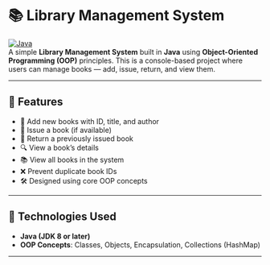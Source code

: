 # 📚 Library Management System

[![Java](https://img.shields.io/badge/Java-8%2B-blue.svg)](https://www.oracle.com/java/)  
A simple **Library Management System** built in **Java** using **Object-Oriented Programming (OOP)** principles. This is a console-based project where users can manage books — add, issue, return, and view them.

---

## 🧠 Features

- 📘 Add new books with ID, title, and author  
- 📕 Issue a book (if available)  
- 📗 Return a previously issued book  
- 🔍 View a book’s details  
- 📚 View all books in the system  
- ❌ Prevent duplicate book IDs  
- 🛠 Designed using core OOP concepts  

---

## 🧱 Technologies Used

- **Java (JDK 8 or later)**
- **OOP Concepts**: Classes, Objects, Encapsulation, Collections (HashMap)

---
